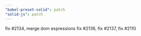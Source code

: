 ```yaml
---
"babel-preset-solid": patch
"solid-js": patch
---
```


fix #2134, merge dom expressions fix #2136, fix #2137, fix #2110
